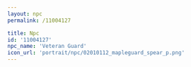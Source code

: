 ```yaml
---
layout: npc
permalink: /11004127

title: Npc
id: '11004127'
npc_name: 'Veteran Guard'
icon_url: 'portrait/npc/02010112_mapleguard_spear_p.png'
---
```

